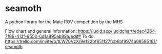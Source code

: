 # seamoth
A python library for the Mate ROV competition by the MHS

Flow chart and general information: https://lucid.app/lucidchart/edec4264-7f89-413f-8550-6d1a895ab89a/edit#
To do: https://trello.com/invite/b/tLW70VzX/9e122bf651127fcb6bf9974a68585161/seamoth
